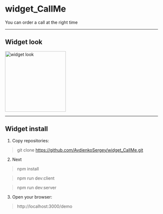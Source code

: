 # widget_CallMe
You can order a call at the right time  

***
## Widget look
<img src="https://i.ibb.co/GvNBzMN/2022-04-24-12-17-12.png" alt="widget look" width="200">

***
## Widget install

1. Copy repositories: 
  > git clone https://github.com/AvdienkoSergey/widget_CallMe.git
2. Next
  > npm install
  
  > npm run dev:client

  > npm run dev:server

3. Open your browser:
  > http://localhost:3000/demo
  